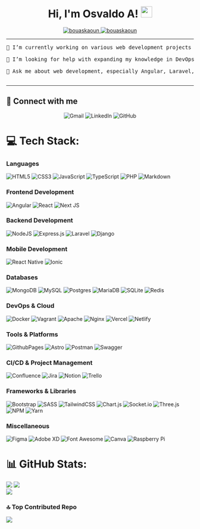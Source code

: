 <h1 align="center">
Hi, I'm Osvaldo A!
	<a href="https://github.com/OsvaldoArturoCarrascoRicardez" target="_self">
		<img src="https://media.giphy.com/media/hvRJCLFzcasrR4ia7z/giphy.gif" width="30">
	</a>
</h1>
<p align="center">
	<a href="https://github.com/OsvaldoArturoCarrascoRicardez">
		<img src="https://komarev.com/ghpvc/?username=bouaskaoun&label=Profile%20views&color=0e75b6&style=flat" alt="bouaskaoun" />
	</a>
	<a href="https://github.com/OsvaldoArturoCarrascoRicardez">
		<img src="https://img.shields.io/github/followers/bouaskaoun?label=Followers" alt="bouaskaoun" />
	</a>
</p>

<hr>

<pre>
🔭 I’m currently working on various web development projects using modern frameworks and tools.<br>
🤝 I’m looking for help with expanding my knowledge in DevOps and cloud computing.<br>
💬 Ask me about web development, especially Angular, Laravel, and RESTful APIs.<br>
</pre>
<hr>

## 🤝 Connect with me
<p align="center">
	<a><img img src="https://img.shields.io/badge/gmail-%23EA4335.svg?style=plastic&logo=gmail&logoColor=white" alt="Gmail"/></a>
	<a><img src="https://img.shields.io/badge/linkedin-%230A66C2.svg?style=plastic&logo=linkedin&logoColor=white" alt="LinkedIn"/></a>
	<a><img src="https://img.shields.io/badge/github-%23181717.svg?style=plastic&logo=github&logoColor=white" alt="GitHub"/></a>

</p>


# 💻 Tech Stack:

### Languages
![HTML5](https://img.shields.io/badge/html5-%23E34F26.svg?style=for-the-badge&logo=html5&logoColor=white)
![CSS3](https://img.shields.io/badge/css3-%231572B6.svg?style=for-the-badge&logo=css3&logoColor=white) 
![JavaScript](https://img.shields.io/badge/javascript-%23323330.svg?style=for-the-badge&logo=javascript&logoColor=%23F7DF1E) 
![TypeScript](https://img.shields.io/badge/typescript-%23007ACC.svg?style=for-the-badge&logo=typescript&logoColor=white) 
![PHP](https://img.shields.io/badge/php-%23777BB4.svg?style=for-the-badge&logo=php&logoColor=white) 
![Markdown](https://img.shields.io/badge/markdown-%23000000.svg?style=for-the-badge&logo=markdown&logoColor=white) 

### Frontend Development
![Angular](https://img.shields.io/badge/angular-%23DD0031.svg?style=for-the-badge&logo=angular&logoColor=white) 
![React](https://img.shields.io/badge/react-%2320232a.svg?style=for-the-badge&logo=react&logoColor=%2361DAFB) 
![Next JS](https://img.shields.io/badge/Next-black?style=for-the-badge&logo=next.js&logoColor=white) 

### Backend Development
![NodeJS](https://img.shields.io/badge/node.js-6DA55F?style=for-the-badge&logo=node.js&logoColor=white) 
![Express.js](https://img.shields.io/badge/express.js-%23404d59.svg?style=for-the-badge&logo=express&logoColor=%2361DAFB) 
![Laravel](https://img.shields.io/badge/laravel-%23FF2D20.svg?style=for-the-badge&logo=laravel&logoColor=white) 
![Django](https://img.shields.io/badge/django-%23092E20.svg?style=for-the-badge&logo=django&logoColor=white) 
### Mobile Development
![React Native](https://img.shields.io/badge/react_native-%2320232a.svg?style=for-the-badge&logo=react&logoColor=%2361DAFB) 
![Ionic](https://img.shields.io/badge/Ionic-%233880FF.svg?style=for-the-badge&logo=Ionic&logoColor=white) 

### Databases
![MongoDB](https://img.shields.io/badge/MongoDB-%234ea94b.svg?style=for-the-badge&logo=mongodb&logoColor=white) 
![MySQL](https://img.shields.io/badge/mysql-4479A1.svg?style=for-the-badge&logo=mysql&logoColor=white) 
![Postgres](https://img.shields.io/badge/postgres-%23316192.svg?style=for-the-badge&logo=postgresql&logoColor=white) 
![MariaDB](https://img.shields.io/badge/MariaDB-003545?style=for-the-badge&logo=mariadb&logoColor=white) 
![SQLite](https://img.shields.io/badge/sqlite-%2307405e.svg?style=for-the-badge&logo=sqlite&logoColor=white) 
![Redis](https://img.shields.io/badge/redis-%23DD0031.svg?style=for-the-badge&logo=redis&logoColor=white) 

### DevOps & Cloud
![Docker](https://img.shields.io/badge/docker-%230db7ed.svg?style=for-the-badge&logo=docker&logoColor=white) 
![Vagrant](https://img.shields.io/badge/vagrant-%231563FF.svg?style=for-the-badge&logo=vagrant&logoColor=white) 
![Apache](https://img.shields.io/badge/apache-%23D42029.svg?style=for-the-badge&logo=apache&logoColor=white) 
![Nginx](https://img.shields.io/badge/nginx-%23009639.svg?style=for-the-badge&logo=nginx&logoColor=white) 
![Vercel](https://img.shields.io/badge/vercel-%23000000.svg?style=for-the-badge&logo=vercel&logoColor=white) 
![Netlify](https://img.shields.io/badge/netlify-%23000000.svg?style=for-the-badge&logo=netlify&logoColor=#00C7B7) 

### Tools & Platforms
![GithubPages](https://img.shields.io/badge/github%20pages-121013?style=for-the-badge&logo=github&logoColor=white) 
![Astro](https://img.shields.io/badge/astro-%232C2052.svg?style=for-the-badge&logo=astro&logoColor=white) 
![Postman](https://img.shields.io/badge/Postman-FF6C37?style=for-the-badge&logo=postman&logoColor=white) 
![Swagger](https://img.shields.io/badge/-Swagger-%23Clojure?style=for-the-badge&logo=swagger&logoColor=white) 

### CI/CD & Project Management
![Confluence](https://img.shields.io/badge/confluence-%23172BF4.svg?style=for-the-badge&logo=confluence&logoColor=white) 
![Jira](https://img.shields.io/badge/jira-%230A0FFF.svg?style=for-the-badge&logo=jira&logoColor=white) 
![Notion](https://img.shields.io/badge/Notion-%23000000.svg?style=for-the-badge&logo=notion&logoColor=white) 
![Trello](https://img.shields.io/badge/Trello-%23026AA7.svg?style=for-the-badge&logo=Trello&logoColor=white) 

### Frameworks & Libraries
![Bootstrap](https://img.shields.io/badge/bootstrap-%238511FA.svg?style=for-the-badge&logo=bootstrap&logoColor=white) 
![SASS](https://img.shields.io/badge/SASS-hotpink.svg?style=for-the-badge&logo=SASS&logoColor=white) 
![TailwindCSS](https://img.shields.io/badge/tailwindcss-%2338B2AC.svg?style=for-the-badge&logo=tailwind-css&logoColor=white) 
![Chart.js](https://img.shields.io/badge/chart.js-F5788D.svg?style=for-the-badge&logo=chart.js&logoColor=white) 
![Socket.io](https://img.shields.io/badge/Socket.io-black?style=for-the-badge&logo=socket.io&badgeColor=010101) 
![Three.js](https://img.shields.io/badge/three.js-black?style=for-the-badge&logo=three.js&logoColor=white) 
![NPM](https://img.shields.io/badge/npm-%23CB3837.svg?style=for-the-badge&logo=npm&logoColor=white) 
![Yarn](https://img.shields.io/badge/yarn-%232C8EBB.svg?style=for-the-badge&logo=yarn&logoColor=white) 

### Miscellaneous
![Figma](https://img.shields.io/badge/figma-%23F24E1E.svg?style=for-the-badge&logo=figma&logoColor=white) 
![Adobe XD](https://img.shields.io/badge/adobe%20xd-470137?style=for-the-badge&logo=adobe%20xd&logoColor=white) 
![Font Awesome](https://img.shields.io/badge/font%20awesome-%23339AF0.svg?style=for-the-badge&logo=font-awesome&logoColor=white) 
![Canva](https://img.shields.io/badge/Canva-%2300C4CC.svg?style=for-the-badge&logo=Canva&logoColor=white) 
![Raspberry Pi](https://img.shields.io/badge/Raspberry%20Pi-%23A22846.svg?style=for-the-badge&logo=Raspberry%20Pi&logoColor=white) 

# 📊 GitHub Stats:
![](https://github-readme-stats.vercel.app/api?username=OsvaldoArturoCarrascoRicardez&theme=react&hide_border=false&include_all_commits=true&count_private=true)
![](https://github-readme-streak-stats.herokuapp.com/?user=OsvaldoArturoCarrascoRicardez&theme=react&hide_border=false)<br/>
![](https://github-readme-stats.vercel.app/api/top-langs/?username=OsvaldoArturoCarrascoRicardez&theme=react&hide_border=false&include_all_commits=true&count_private=true&layout=compact)

### 🔝 Top Contributed Repo
![](https://github-contributor-stats.vercel.app/api?username=OsvaldoArturoCarrascoRicardez&limit=5&theme=dark&combine_all_yearly_contributions=true)

<!-- Proudly created with GPRM ( https://gprm.itsvg.in ) -->
